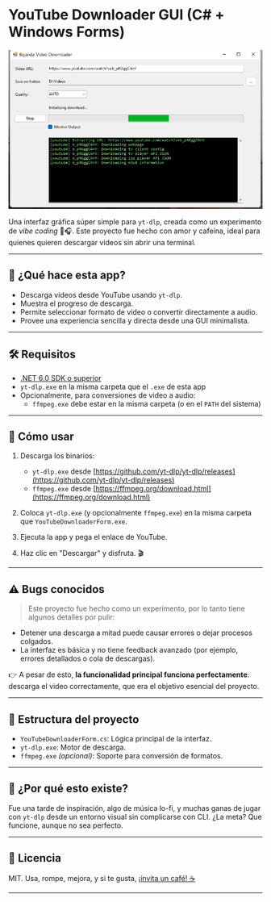 # YouTube Downloader GUI (C# + Windows Forms)
![Captura de pantalla](./Screenshot_11.png)

Una interfaz gráfica súper simple para `yt-dlp`, creada como un experimento de *vibe coding* 🧪🎧. Este proyecto fue hecho con amor y cafeína, ideal para quienes quieren descargar videos sin abrir una terminal.

---

## 🎯 ¿Qué hace esta app?

- Descarga videos desde YouTube usando `yt-dlp`.
- Muestra el progreso de descarga.
- Permite seleccionar formato de video o convertir directamente a audio.
- Provee una experiencia sencilla y directa desde una GUI minimalista.

---

## 🛠️ Requisitos

- [.NET 6.0 SDK o superior](https://dotnet.microsoft.com/en-us/download)
- `yt-dlp.exe` en la misma carpeta que el `.exe` de esta app
- Opcionalmente, para conversiones de video a audio:
  - `ffmpeg.exe` debe estar en la misma carpeta (o en el `PATH` del sistema)

---

## 🚀 Cómo usar

1. Descarga los binarios:
   - `yt-dlp.exe` desde [https://github.com/yt-dlp/yt-dlp/releases](https://github.com/yt-dlp/yt-dlp/releases)
   - `ffmpeg.exe` desde [https://ffmpeg.org/download.html](https://ffmpeg.org/download.html)

2. Coloca `yt-dlp.exe` (y opcionalmente `ffmpeg.exe`) en la misma carpeta que `YouTubeDownloaderForm.exe`.

3. Ejecuta la app y pega el enlace de YouTube.

4. Haz clic en "Descargar" y disfruta. 🎬

---

## ⚠️ Bugs conocidos

> Este proyecto fue hecho como un experimento, por lo tanto tiene algunos detalles por pulir:

- Detener una descarga a mitad puede causar errores o dejar procesos colgados.
- La interfaz es básica y no tiene feedback avanzado (por ejemplo, errores detallados o cola de descargas).

👉 A pesar de esto, **la funcionalidad principal funciona perfectamente**: descarga el video correctamente, que era el objetivo esencial del proyecto.

---

## 📁 Estructura del proyecto

- `YouTubeDownloaderForm.cs`: Lógica principal de la interfaz.
- `yt-dlp.exe`: Motor de descarga.
- `ffmpeg.exe` *(opcional)*: Soporte para conversión de formatos.

---

## 🧪 ¿Por qué esto existe?

Fue una tarde de inspiración, algo de música lo-fi, y muchas ganas de jugar con `yt-dlp` desde un entorno visual sin complicarse con CLI. ¿La meta? Que funcione, aunque no sea perfecto.

---

## 📜 Licencia

MIT. Usa, rompe, mejora, y si te gusta, [¡invita un café! ☕](https://tppay.me/mdtqpq20)

---

